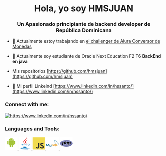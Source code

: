 <h1 align="center">Hola, yo soy HMSJUAN</h1>
<h3 align="center">Un Apasionado principiante de backend developer de República Dominicana</h3>

- 🔭 Actualmente estoy trabajando en [el challenger de Alura Conversor de Monedas](https://github.com/hmsjuan/Conversor-de-Monedas)

- 🌱 Actualmente soy estudiante de Oracle Next Education F2 T6 **BackEnd en java**

- Mis repositorios [https://github.com/hmsjuan](https://github.com/hmsjuan)

- 📄 Mi perfil Linkeind [https://www.linkedin.com/in/hssanto/](https://www.linkedin.com/in/hssanto/)

<h3 align="left">Connect with me:</h3>
<p align="left">
<a href="https://linkedin.com/in/https://www.linkedin.com/in/hssanto/" target="blank"><img align="center" src="https://raw.githubusercontent.com/rahuldkjain/github-profile-readme-generator/master/src/images/icons/Social/linked-in-alt.svg" alt="https://www.linkedin.com/in/hssanto/" height="30" width="40" /></a>
</p>

<h3 align="left">Languages and Tools:</h3>
<p align="left"> <a href="https://developer.android.com" target="_blank" rel="noreferrer"> <img src="https://raw.githubusercontent.com/devicons/devicon/master/icons/android/android-original-wordmark.svg" alt="android" width="40" height="40"/> </a> <a href="https://www.java.com" target="_blank" rel="noreferrer"> <img src="https://raw.githubusercontent.com/devicons/devicon/master/icons/java/java-original.svg" alt="java" width="40" height="40"/> </a> <a href="https://developer.mozilla.org/en-US/docs/Web/JavaScript" target="_blank" rel="noreferrer"> <img src="https://raw.githubusercontent.com/devicons/devicon/master/icons/javascript/javascript-original.svg" alt="javascript" width="40" height="40"/> </a> <a href="https://www.mysql.com/" target="_blank" rel="noreferrer"> <img src="https://raw.githubusercontent.com/devicons/devicon/master/icons/mysql/mysql-original-wordmark.svg" alt="mysql" width="40" height="40"/> </a> <a href="https://www.php.net" target="_blank" rel="noreferrer"> <img src="https://raw.githubusercontent.com/devicons/devicon/master/icons/php/php-original.svg" alt="php" width="40" height="40"/> </a> </p>

